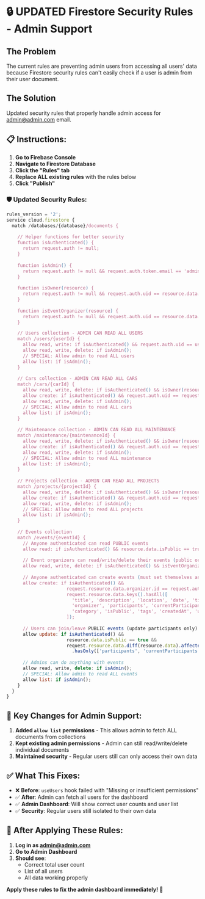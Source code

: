 # 🔒 UPDATED Firestore Security Rules - Admin Support

## The Problem
The current rules are preventing admin users from accessing all users' data because Firestore security rules can't easily check if a user is admin from their user document.

## The Solution
Updated security rules that properly handle admin access for admin@admin.com email.

## 📋 **Instructions:**

1. **Go to Firebase Console**
2. **Navigate to Firestore Database**
3. **Click the "Rules" tab**
4. **Replace ALL existing rules** with the rules below
5. **Click "Publish"**

### 🛡️ **Updated Security Rules:**

```javascript
rules_version = '2';
service cloud.firestore {
  match /databases/{database}/documents {
    
    // Helper functions for better security
    function isAuthenticated() {
      return request.auth != null;
    }
    
    function isAdmin() {
      return request.auth != null && request.auth.token.email == 'admin@admin.com';
    }
    
    function isOwner(resource) {
      return request.auth != null && request.auth.uid == resource.data.userId;
    }
    
    function isEventOrganizer(resource) {
      return request.auth != null && request.auth.uid == resource.data.organizer.id;
    }

    // Users collection - ADMIN CAN READ ALL USERS
    match /users/{userId} {
      allow read, write: if isAuthenticated() && request.auth.uid == userId;
      allow read, write, delete: if isAdmin();
      // SPECIAL: Allow admin to read ALL users
      allow list: if isAdmin();
    }
    
    // Cars collection - ADMIN CAN READ ALL CARS
    match /cars/{carId} {
      allow read, write, delete: if isAuthenticated() && isOwner(resource);
      allow create: if isAuthenticated() && request.auth.uid == request.resource.data.userId;
      allow read, write, delete: if isAdmin();
      // SPECIAL: Allow admin to read ALL cars
      allow list: if isAdmin();
    }
    
    // Maintenance collection - ADMIN CAN READ ALL MAINTENANCE
    match /maintenance/{maintenanceId} {
      allow read, write, delete: if isAuthenticated() && isOwner(resource);
      allow create: if isAuthenticated() && request.auth.uid == request.resource.data.userId;
      allow read, write, delete: if isAdmin();
      // SPECIAL: Allow admin to read ALL maintenance
      allow list: if isAdmin();
    }
    
    // Projects collection - ADMIN CAN READ ALL PROJECTS
    match /projects/{projectId} {
      allow read, write, delete: if isAuthenticated() && isOwner(resource);
      allow create: if isAuthenticated() && request.auth.uid == request.resource.data.userId;
      allow read, write, delete: if isAdmin();
      // SPECIAL: Allow admin to read ALL projects
      allow list: if isAdmin();
    }
    
    // Events collection
    match /events/{eventId} {
      // Anyone authenticated can read PUBLIC events
      allow read: if isAuthenticated() && resource.data.isPublic == true;
      
      // Event organizers can read/write/delete their events (public or private)
      allow read, write, delete: if isAuthenticated() && isEventOrganizer(resource);
      
      // Anyone authenticated can create events (must set themselves as organizer)
      allow create: if isAuthenticated() && 
                      request.resource.data.organizer.id == request.auth.uid &&
                      request.resource.data.keys().hasAll([
                        'title', 'description', 'location', 'date', 'time',
                        'organizer', 'participants', 'currentParticipants',
                        'category', 'isPublic', 'tags', 'createdAt', 'updatedAt'
                      ]);
      
      // Users can join/leave PUBLIC events (update participants only)
      allow update: if isAuthenticated() && 
                      resource.data.isPublic == true &&
                      request.resource.data.diff(resource.data).affectedKeys()
                        .hasOnly(['participants', 'currentParticipants', 'updatedAt']);
      
      // Admins can do anything with events
      allow read, write, delete: if isAdmin();
      // SPECIAL: Allow admin to read ALL events
      allow list: if isAdmin();
    }
  }
}
```

## 🔑 **Key Changes for Admin Support:**

1. **Added `allow list` permissions** - This allows admin to fetch ALL documents from collections
2. **Kept existing admin permissions** - Admin can still read/write/delete individual documents
3. **Maintained security** - Regular users still can only access their own data

## ✅ **What This Fixes:**

- ❌ **Before**: `useUsers` hook failed with "Missing or insufficient permissions"
- ✅ **After**: Admin can fetch all users for the dashboard
- ✅ **Admin Dashboard**: Will show correct user counts and user list
- ✅ **Security**: Regular users still isolated to their own data

## 🧪 **After Applying These Rules:**

1. **Log in as admin@admin.com**
2. **Go to Admin Dashboard**
3. **Should see**: 
   - Correct total user count
   - List of all users
   - All data working properly

**Apply these rules to fix the admin dashboard immediately!** 🚀

